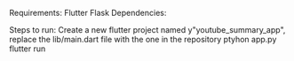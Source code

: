 Requirements:
  Flutter
  Flask
Dependencies:



Steps to run:
  Create a new flutter project named y"youtube_summary_app", replace the lib/main.dart file with the one in the repository
  ptyhon app.py
  flutter run
